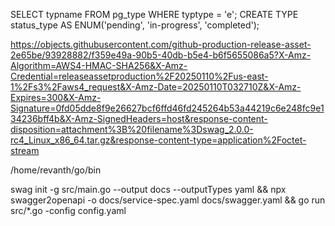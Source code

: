 SELECT typname FROM pg_type WHERE typtype = 'e';
CREATE TYPE status_type AS ENUM('pending', 'in-progress', 'completed');


https://objects.githubusercontent.com/github-production-release-asset-2e65be/93928882/f359e49a-90b5-40db-b5e4-b6f5655086a5?X-Amz-Algorithm=AWS4-HMAC-SHA256&X-Amz-Credential=releaseassetproduction%2F20250110%2Fus-east-1%2Fs3%2Faws4_request&X-Amz-Date=20250110T032710Z&X-Amz-Expires=300&X-Amz-Signature=0fd05dde8f9e26627bcf6ffd46fd245264b53a44219c6e248fc9e134236bff4b&X-Amz-SignedHeaders=host&response-content-disposition=attachment%3B%20filename%3Dswag_2.0.0-rc4_Linux_x86_64.tar.gz&response-content-type=application%2Foctet-stream

/home/revanth/go/bin


swag init -g src/main.go --output docs --outputTypes yaml && npx swagger2openapi -o docs/service-spec.yaml docs/swagger.yaml && go run src/*.go -config config.yaml 